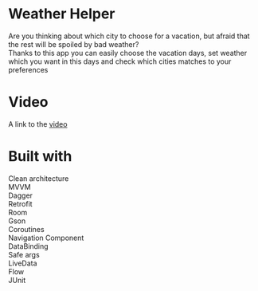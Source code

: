 # Weather Helper
Are you thinking about which city to choose for a vacation, but afraid that the rest will be spoiled by bad weather?<br/>
Thanks to this app you can easily choose the vacation days, set weather which you want in this days and check which cities matches to your preferences
# Video
A link to the [video](https://www.youtube.com/watch?v=vA9GDeUkpjc)
# Built with
Clean architecture<br/>
MVVM<br/>
Dagger<br/>
Retrofit<br/>
Room<br/>
Gson<br/>
Coroutines<br/>
Navigation Component<br/>
DataBinding<br/>
Safe args<br/>
LiveData<br/>
Flow<br/>
JUnit
